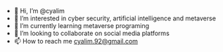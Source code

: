 - 👋 Hi, I’m @cyalim
- 👀 I’m interested in cyber security, artificial intelligence and metaverse
- 🌱 I’m currently learning metaverse programing
- 💞️ I’m looking to collaborate on social media platforms 
- 📫 How to reach me cyalim.92@gmail.com

<!---
cyalim/cyalim is a ✨ special ✨ repository because its `README.md` (this file) appears on your GitHub profile.
You can click the Preview link to take a look at your changes.
--->
